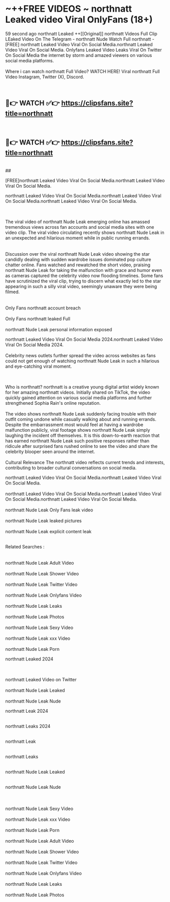 # ~++FREE VIDEOS ~ northnatt Leaked video Viral OnlyFans (18+)<br>


59 second ago northnatt Leaked ++[[Original]] northnatt Videos Full Clip LEaked Video On The Telegram  - northnatt Nude  Watch Full northnatt - [FREE] northnatt Leaked Video Viral On Social Media.northnatt Leaked Video Viral On Social Media.   Onlyfans Leaked Video Leaks Viral On Twitter On Social Media the internet by storm and amazed viewers on various social media platforms. <br><br>
Where i can watch northnatt Full Video? WATCH HERE! Viral northnatt Full Video Instagram, Twitter (X), Discord. <br>


 <br>

##  🔴👉 WATCH ✅👉  <a href="https://clipsfans.site?title=northnatt&ref=git">https://clipsfans.site?title=northnatt</a> <br>
  <br>

##  🔴👉 WATCH ✅👉  <a href="https://clipsfans.site?title=northnatt&ref=git">https://clipsfans.site?title=northnatt</a> <br>
  <br>
  ##



[FREE]northnatt Leaked Video Viral On Social Media.northnatt Leaked Video Viral On Social Media. <br>

northnatt Leaked Video Viral On Social Media.northnatt Leaked Video Viral On Social Media.northnatt Leaked Video Viral On Social Media. <br>


  <br>

  <br>
The viral video of northnatt Nude Leak emerging online has amassed tremendous views across fan accounts and social media sites with one video clip. The viral video circulating recently shows northnatt Nude Leak in an unexpected and hilarious moment while in public running errands.<br>
<br>


<br>
Discussion over the viral northnatt Nude Leak video showing the star candidly dealing with sudden wardrobe issues dominated pop culture chatter online. Fans watched and rewatched the short video, praising northnatt Nude Leak for taking the malfunction with grace and humor even as cameras captured the celebrity video now flooding timelines. Some fans have scrutinized the viral clip, trying to discern what exactly led to the star appearing in such a silly viral video, seemingly unaware they were being filmed.<br>
<br>
<br> 
Only Fans northnatt account breach<br>
<br>
Only Fans northnatt leaked Full <br>
<br>
northnatt Nude Leak personal information exposed<br>

northnatt Leaked Video Viral On Social Media 2024.northnatt Leaked Video Viral On Social Media 2024. <br>
<br>
Celebrity news outlets further spread the video across websites as fans could not get enough of watching northnatt Nude Leak in such a hilarious and eye-catching viral moment.<br>
<br>

<br>
Who is northnatt? northnatt is a creative young digital artist widely known for her amazing northnatt videos. Initially shared on TikTok, the video quickly gained attention on various social media platforms and further strengthened Sophia Rain's online reputation.<br>
<br>
The video shows northnatt Nude Leak suddenly facing trouble with their outfit coming undone while casually walking about and running errands. Despite the embarrassment most would feel at having a wardrobe malfunction publicly, viral footage shows northnatt Nude Leak simply laughing the incident off themselves. It is this down-to-earth reaction that has earned northnatt Nude Leak such positive responses rather than ridicule after surprised fans rushed online to see the video and share the celebrity blooper seen around the internet.<br>
<br>
Cultural Relevance The northnatt video reflects current trends and interests, contributing to broader cultural conversations on social media.<br>

northnatt Leaked Video Viral On Social Media.northnatt Leaked Video Viral On Social Media.<br>
<br>
northnatt Leaked Video Viral On Social Media.northnatt Leaked Video Viral On Social Media.northnatt Leaked Video Viral On Social Media.<br>
<br>
northnatt Nude Leak Only Fans leak video<br>
<br>
northnatt Nude Leak leaked pictures<br>
<br>
northnatt Nude Leak explicit content leak<br>


<br>
Related Searches :<br>
<br>

<br>
northnatt Nude Leak Adult Video<br>
<br>
northnatt Nude Leak Shower Video<br>
<br>
northnatt Nude Leak Twitter Video<br>
<br>
northnatt Nude Leak Onlyfans Video<br>
<br>
northnatt Nude Leak Leaks<br>
<br>
northnatt Nude Leak Photos<br>

<br>
northnatt Nude Leak Sexy Video<br>
<br>
northnatt Nude Leak xxx Video<br>
<br>
northnatt Nude Leak Porn<br>

northnatt  Leaked 2024 <br> <br>
<br>

northnatt Leaked Video on Twitter <br>
<br>
northnatt Nude Leak Leaked<br>
<br>
northnatt Nude Leak Nude<br>


northnatt  Leak 2024 <br> <br>



northnatt  Leaks 2024 <br> <br>



 
northnatt  Leak<br> <br>



northnatt  Leaks<br> <br>


northnatt Nude Leak Leaked<br> <br>

northnatt Nude Leak Nude<br> <br>
<br> <br>
northnatt Nude Leak Sexy Video
<br> <br>
northnatt Nude Leak xxx Video
<br> <br>
northnatt Nude Leak Porn
<br> <br>
northnatt Nude Leak Adult Video
<br> <br>
northnatt Nude Leak Shower Video
<br> <br>
northnatt Nude Leak Twitter Video
<br> <br>
northnatt Nude Leak Onlyfans Video
<br> <br>
northnatt Nude Leak Leaks
<br> <br>
northnatt Nude Leak Photos






</p>




 



</p>










